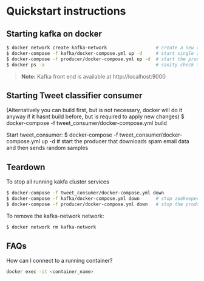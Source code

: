 # Quickstart instructions

## Starting kafka on docker

```bash
$ docker network create kafka-network                  # create a new docker network for kafka cluster (zookeeper, broker, kafka-manager services)
$ docker-compose -f kafka/docker-compose.yml up -d     # start single zookeeper, broker, and kafka-manager services
$ docker-compose -f producer/docker-compose.yml up -d  # start the producer that downloads spam email data and then sends random samples to kafka topic
$ docker ps -a                                         # sanity check to make sure services are up: kafka_broker_1, kafka-manager, and zookeeper
```

> **Note:** Kafka front end is available at http://localhost:9000

## Starting Tweet classifier consumer
(Alternatively you can build first, but is not necessary, docker will do it anyway if it hasnt build before, but is required to apply new changes)
$ docker-compose -f tweet_consumer/docker-compose.yml build

Start tweet_consumer:
$ docker-compose -f tweet_consumer/docker-compose.yml up -d  # start the producer that downloads spam email data and then sends random samples 

## Teardown

To stop all running kakfa cluster services

```bash
$ docker-compose -f tweet_consumer/docker-compose.yml down
$ docker-compose -f kafka/docker-compose.yml down      # stop zookeeper, broker, and kafka-manager services
$ docker-compose -f producer/docker-compose.yml down   # stop the producer
```

To remove the kafka-network network:

```bash
$ docker network rm kafka-network
```

## FAQs

How can I connect to a running container?

```bash
docker exec -it <container_name>
```
